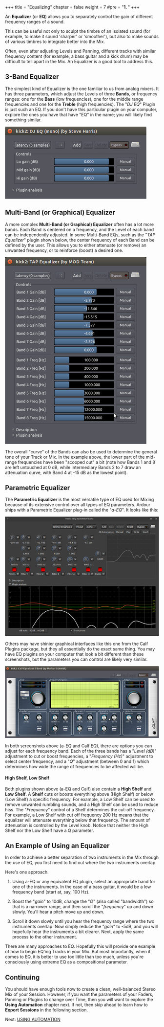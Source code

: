 +++
title = "Equalizing"
chapter = false
weight = 7
#pre = "<b>1. </b>"
+++

An **Equalizer** (or **EQ**) allows
you to separately control the gain of different frequency ranges of a sound.

This can be useful not only to sculpt the timbre of an isolated
sound (for example, to make it sound 'sharper' or 'smoother'), but also
to make sounds of various timbres to integrate better into the Mix. 

Often, even after adjusting Levels and Panning, different tracks with
similar frequency content (for example, a bass guitar and a kick drum)
may be difficult to tell apart in the Mix. An Equalizer is a good tool
to address this.

## 3-Band Equalizer

The simplest kind of Equalizer is the one familiar to us from analog
mixers. It has three parameters, which adjust the Levels of three
**Bands**, or frequency ranges: one for the **Bass** (low frequencies),
one for the middle range frequencies and one for the **Treble** (high
frequencies). The "*DJ EQ*" Plugin is just such an EQ. If you don't have this
particular plugin on your computer, explore the ones you have that have "EQ" in 
the name; you will likely find something similar.

![dj eq](en/Ardour4_EQ_DJ.png)

## Multi-Band (or Graphical) Equalizer

A more complex **Multi-Band (or Graphical) Equalizer** often has a lot more
bands. Each Band is centered on a frequency, and the Level of each band can be 
independently adjusted. In some Multi-Band EQs, such as the "*TAP Equalizer*"
plugin shown below, the center frequency of each Band can be defined by the
user. This allows you to either attenuate (or remove) an unwanted frequency,
or to reinforce (boost) a desired one.

![tap eq](en/Ardour4_EQ_TAP_Equalizer.png)

The overall "curve" of the Bands can also be used to determine the
general tone of your Track or Mix. In the example above, the lower part
of the mid-range frequencies have been "scooped out" a bit (note how
Bands 1 and 8 are left untouched at 0 dB, while intermediary Bands 2 to
7 draw an attenuation curve, with Band 4 at -15 dB as the lowest point).

## Parametric Equalizer

The **Parametric Equalizer** is the most versatile type of EQ used for
Mixing because of its extensive control over all types of EQ parameters.
Ardour ships with a Parametric Equalizer plug-in called the "*a-EQ*". It looks like this:

![a-eq](en/Ardour5_a-EQ.png)

Others may have shinier graphical interfaces like this one from the Calf Plugins package, but they all essentially do the exact same thing. You may have EQ plugins on your computer that look a bit different than these screenshots, but the parameters you can control are likely very similar.

![calf eq](en/Ardour4_EQ_Calf.png)

In both screenshots above (a-EQ and Calf EQ), there are options you can adjust for each frequency band.
Each of the three bands has a "*Level (dB)*" adjustment to cut or boost frequencies, a
"*Frequency (Hz)*" adjustment to select center frequency, and a
"*Q*" adjustment (between 0 and 1) which determines how wide the range of
frequencies to be affected will be.

#### High Shelf, Low Shelf

Both plugins shown above (a-EQ and Calf) also contain a **High Shelf** and **Low Shelf**. A **Shelf** cuts or boosts everything above (High Shelf) or below (Low Shelf) a specific frequency. For example, a
Low Shelf can be used to remove unwanted rumbling sounds, and a High
Shelf can be used to reduce hiss. The "*Frequency*" control of a Shelf determines the cut-off frequency.
For example, a Low Shelf with cut off frequency 200 Hz means that the equalizer will attenuate everything below that frequency. The amount of attenuation is controlled by the Level knob. Notice that neither the High Shelf nor the Low Shelf have a Q parameter.

## An Example of Using an Equalizer

In order to achieve a better separation of two instruments in the Mix
through the use of EQ, you first need to find out where the two
instruments overlap.

Here's one approach.

1. Using a-EQ or any equivalent EQ plugin, select an appropriate band for one
of the instruments. In the case of a bass guitar, it would be a low frequency
band (start at, say, 100 Hz).

2. Boost the "*gain*" to 10dB, change the "*Q*" (also called "bandwidth") 
so that is a narrower range, and then scroll the "*frequency*" up and down
slowly. You'll hear a pitch move up and down.

3. Scroll it down slowly until you hear the frequency range where the two
instruments overlap. Now simply reduce the "*gain*" to -5dB, and you will 
hopefully hear the instruments a bit clearer. Next, apply the same process
to the other instrument.

There are many approaches to EQ. Hopefully this will provide one example
of how to begin EQ'ing Tracks in your Mix. But most importantly, when it
comes to EQ, it is better to use too little than too much, unless you're
consciously using extreme EQ as a compositional parameter.

## Continuing

You should have enough tools now to create a clean, well-balanced Stereo
Mix of your Session. However, if you want the parameters of your Faders,
Panning or Plugins to change over Time, then you will want to explore
the **Using Automation** chapter next. If not, then skip ahead to learn
how to **Export Sessions** in the following section.

Next: [USING AUTOMATION](../using-automation)
